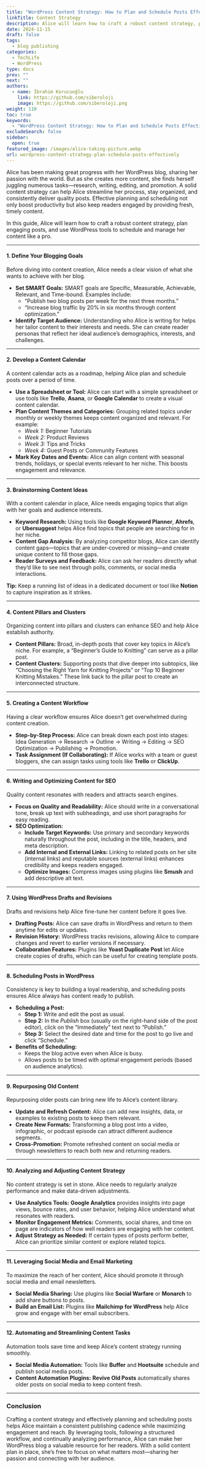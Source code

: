 ```yaml
---
title: "WordPress Content Strategy: How to Plan and Schedule Posts Effectively"
linkTitle: Content Strategy
description: Alice will learn how to craft a robust content strategy, plan engaging posts, and use WordPress tools to schedule and manage her content like a pro.
date: 2024-11-15
draft: false
tags:
  - blog publishing
categories:
  - TechLife
  - WordPress
type: docs
prev: ""
next: ""
authors:
  - name: İbrahim Korucuoğlu
    link: https://github.com/siberoloji
    image: https://github.com/siberoloji.png
weight: 110
toc: true
keywords:
  - "WordPress Content Strategy: How to Plan and Schedule Posts Effectively"
excludeSearch: false
sidebar:
  open: true
featured_image: /images/alice-taking-picture.webp
url: wordpress-content-strategy-plan-schedule-posts-effectively
---
```

Alice has been making great progress with her WordPress blog, sharing her passion with the world. But as she creates more content, she finds herself juggling numerous tasks—research, writing, editing, and promotion. A solid content strategy can help Alice streamline her process, stay organized, and consistently deliver quality posts. Effective planning and scheduling not only boost productivity but also keep readers engaged by providing fresh, timely content.

In this guide, Alice will learn how to craft a robust content strategy, plan engaging posts, and use WordPress tools to schedule and manage her content like a pro.

---

#### **1. Define Your Blogging Goals**

Before diving into content creation, Alice needs a clear vision of what she wants to achieve with her blog.

- **Set SMART Goals:** SMART goals are Specific, Measurable, Achievable, Relevant, and Time-bound. Examples include:
  - “Publish two blog posts per week for the next three months.”
  - “Increase blog traffic by 20% in six months through content optimization.”
- **Identify Target Audience:** Understanding who Alice is writing for helps her tailor content to their interests and needs. She can create reader personas that reflect her ideal audience’s demographics, interests, and challenges.

---

#### **2. Develop a Content Calendar**

A content calendar acts as a roadmap, helping Alice plan and schedule posts over a period of time.

- **Use a Spreadsheet or Tool:** Alice can start with a simple spreadsheet or use tools like **Trello**, **Asana**, or **Google Calendar** to create a visual content calendar.
- **Plan Content Themes and Categories:** Grouping related topics under monthly or weekly themes keeps content organized and relevant. For example:
  - *Week 1:* Beginner Tutorials
  - *Week 2:* Product Reviews
  - *Week 3:* Tips and Tricks
  - *Week 4:* Guest Posts or Community Features
- **Mark Key Dates and Events:** Alice can align content with seasonal trends, holidays, or special events relevant to her niche. This boosts engagement and relevance.

---

#### **3. Brainstorming Content Ideas**

With a content calendar in place, Alice needs engaging topics that align with her goals and audience interests.

- **Keyword Research:** Using tools like **Google Keyword Planner**, **Ahrefs**, or **Ubersuggest** helps Alice find topics that people are searching for in her niche.
- **Content Gap Analysis:** By analyzing competitor blogs, Alice can identify content gaps—topics that are under-covered or missing—and create unique content to fill those gaps.
- **Reader Surveys and Feedback:** Alice can ask her readers directly what they’d like to see next through polls, comments, or social media interactions.

**Tip:** Keep a running list of ideas in a dedicated document or tool like **Notion** to capture inspiration as it strikes.

---

#### **4. Content Pillars and Clusters**

Organizing content into pillars and clusters can enhance SEO and help Alice establish authority.

- **Content Pillars:** Broad, in-depth posts that cover key topics in Alice’s niche. For example, a “Beginner’s Guide to Knitting” can serve as a pillar post.
- **Content Clusters:** Supporting posts that dive deeper into subtopics, like “Choosing the Right Yarn for Knitting Projects” or “Top 10 Beginner Knitting Mistakes.” These link back to the pillar post to create an interconnected structure.

---

#### **5. Creating a Content Workflow**

Having a clear workflow ensures Alice doesn’t get overwhelmed during content creation.

- **Step-by-Step Process:** Alice can break down each post into stages: Idea Generation → Research → Outline → Writing → Editing → SEO Optimization → Publishing → Promotion.
- **Task Assignment (If Collaborating):** If Alice works with a team or guest bloggers, she can assign tasks using tools like **Trello** or **ClickUp**.

---

#### **6. Writing and Optimizing Content for SEO**

Quality content resonates with readers and attracts search engines.

- **Focus on Quality and Readability:** Alice should write in a conversational tone, break up text with subheadings, and use short paragraphs for easy reading.
- **SEO Optimization:**
  - **Include Target Keywords:** Use primary and secondary keywords naturally throughout the post, including in the title, headers, and meta description.
  - **Add Internal and External Links:** Linking to related posts on her site (internal links) and reputable sources (external links) enhances credibility and keeps readers engaged.
  - **Optimize Images:** Compress images using plugins like **Smush** and add descriptive alt text.

---

#### **7. Using WordPress Drafts and Revisions**

Drafts and revisions help Alice fine-tune her content before it goes live.

- **Drafting Posts:** Alice can save drafts in WordPress and return to them anytime for edits or updates.
- **Revision History:** WordPress tracks revisions, allowing Alice to compare changes and revert to earlier versions if necessary.
- **Collaboration Features:** Plugins like **Yoast Duplicate Post** let Alice create copies of drafts, which can be useful for creating template posts.

---

#### **8. Scheduling Posts in WordPress**

Consistency is key to building a loyal readership, and scheduling posts ensures Alice always has content ready to publish.

- **Scheduling a Post:**
  - **Step 1:** Write and edit the post as usual.
  - **Step 2:** In the *Publish* box (usually on the right-hand side of the post editor), click on the “Immediately” text next to “Publish.”
  - **Step 3:** Select the desired date and time for the post to go live and click “Schedule.”
- **Benefits of Scheduling:**
  - Keeps the blog active even when Alice is busy.
  - Allows posts to be timed with optimal engagement periods (based on audience analytics).

---

#### **9. Repurposing Old Content**

Repurposing older posts can bring new life to Alice’s content library.

- **Update and Refresh Content:** Alice can add new insights, data, or examples to existing posts to keep them relevant.
- **Create New Formats:** Transforming a blog post into a video, infographic, or podcast episode can attract different audience segments.
- **Cross-Promotion:** Promote refreshed content on social media or through newsletters to reach both new and returning readers.

---

#### **10. Analyzing and Adjusting Content Strategy**

No content strategy is set in stone. Alice needs to regularly analyze performance and make data-driven adjustments.

- **Use Analytics Tools:** **Google Analytics** provides insights into page views, bounce rates, and user behavior, helping Alice understand what resonates with readers.
- **Monitor Engagement Metrics:** Comments, social shares, and time on page are indicators of how well readers are engaging with her content.
- **Adjust Strategy as Needed:** If certain types of posts perform better, Alice can prioritize similar content or explore related topics.

---

#### **11. Leveraging Social Media and Email Marketing**

To maximize the reach of her content, Alice should promote it through social media and email newsletters.

- **Social Media Sharing:** Use plugins like **Social Warfare** or **Monarch** to add share buttons to posts.
- **Build an Email List:** Plugins like **Mailchimp for WordPress** help Alice grow and engage with her email subscribers.

---

#### **12. Automating and Streamlining Content Tasks**

Automation tools save time and keep Alice’s content strategy running smoothly.

- **Social Media Automation:** Tools like **Buffer** and **Hootsuite** schedule and publish social media posts.
- **Content Automation Plugins:** **Revive Old Posts** automatically shares older posts on social media to keep content fresh.

---

### **Conclusion**

Crafting a content strategy and effectively planning and scheduling posts helps Alice maintain a consistent publishing cadence while maximizing engagement and reach. By leveraging tools, following a structured workflow, and continually analyzing performance, Alice can make her WordPress blog a valuable resource for her readers. With a solid content plan in place, she’s free to focus on what matters most—sharing her passion and connecting with her audience.

